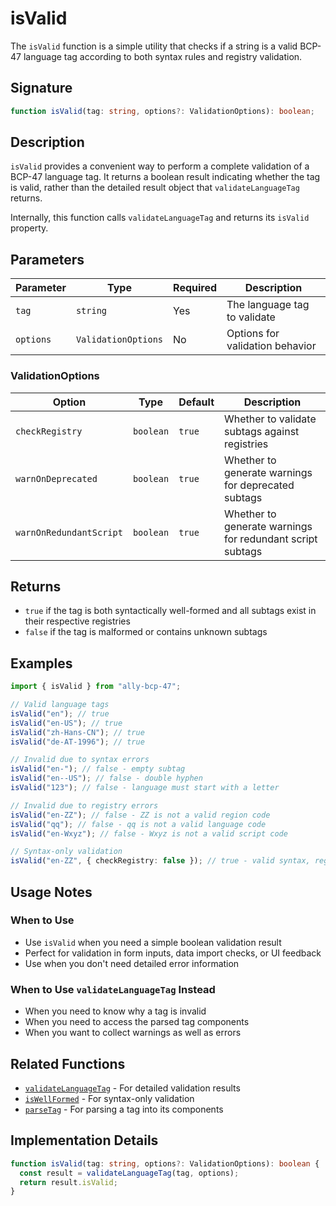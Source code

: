 # isValid

The `isValid` function is a simple utility that checks if a string is a valid BCP-47 language tag according to both syntax rules and registry validation.

## Signature

```typescript
function isValid(tag: string, options?: ValidationOptions): boolean;
```

## Description

`isValid` provides a convenient way to perform a complete validation of a BCP-47 language tag. It returns a boolean result indicating whether the tag is valid, rather than the detailed result object that `validateLanguageTag` returns.

Internally, this function calls `validateLanguageTag` and returns its `isValid` property.

## Parameters

| Parameter | Type                | Required | Description                     |
| --------- | ------------------- | -------- | ------------------------------- |
| `tag`     | `string`            | Yes      | The language tag to validate    |
| `options` | `ValidationOptions` | No       | Options for validation behavior |

### ValidationOptions

| Option                  | Type      | Default | Description                                               |
| ----------------------- | --------- | ------- | --------------------------------------------------------- |
| `checkRegistry`         | `boolean` | `true`  | Whether to validate subtags against registries            |
| `warnOnDeprecated`      | `boolean` | `true`  | Whether to generate warnings for deprecated subtags       |
| `warnOnRedundantScript` | `boolean` | `true`  | Whether to generate warnings for redundant script subtags |

## Returns

- `true` if the tag is both syntactically well-formed and all subtags exist in their respective registries
- `false` if the tag is malformed or contains unknown subtags

## Examples

```typescript
import { isValid } from "ally-bcp-47";

// Valid language tags
isValid("en"); // true
isValid("en-US"); // true
isValid("zh-Hans-CN"); // true
isValid("de-AT-1996"); // true

// Invalid due to syntax errors
isValid("en-"); // false - empty subtag
isValid("en--US"); // false - double hyphen
isValid("123"); // false - language must start with a letter

// Invalid due to registry errors
isValid("en-ZZ"); // false - ZZ is not a valid region code
isValid("qq"); // false - qq is not a valid language code
isValid("en-Wxyz"); // false - Wxyz is not a valid script code

// Syntax-only validation
isValid("en-ZZ", { checkRegistry: false }); // true - valid syntax, registry validation disabled
```

## Usage Notes

### When to Use

- Use `isValid` when you need a simple boolean validation result
- Perfect for validation in form inputs, data import checks, or UI feedback
- Use when you don't need detailed error information

### When to Use `validateLanguageTag` Instead

- When you need to know why a tag is invalid
- When you need to access the parsed tag components
- When you want to collect warnings as well as errors

## Related Functions

- [`validateLanguageTag`](/api/validate-language-tag) - For detailed validation results
- [`isWellFormed`](/api/is-well-formed) - For syntax-only validation
- [`parseTag`](/api/parse-tag) - For parsing a tag into its components

## Implementation Details

```typescript
function isValid(tag: string, options?: ValidationOptions): boolean {
  const result = validateLanguageTag(tag, options);
  return result.isValid;
}
```
